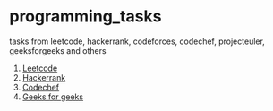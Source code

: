 # programming_tasks
tasks from leetcode, hackerrank, codeforces, codechef, projecteuler, geeksforgeeks and others

1. [Leetcode](leetcode/README.md)
2. [Hackerrank](hackerrank/README.md)
3. [Codechef](codechef/README.md)
4. [Geeks for geeks](geeksforgeeks/README.md)